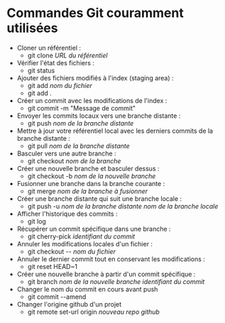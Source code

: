# Commandes Git couramment utilisées

* Cloner un référentiel :
	* git clone *URL du référentiel*
* Vérifier l'état des fichiers :
	* git status
* Ajouter des fichiers modifiés à l'index (staging area) :
	* git add *nom du fichier*
	* git add .
* Créer un commit avec les modifications de l'index :
	* git commit -m "Message de commit"
* Envoyer les commits locaux vers une branche distante :
	* git push *nom de la branche distante*
* Mettre à jour votre référentiel local avec les derniers commits de la branche distante :
	* git pull *nom de la branche distante*
* Basculer vers une autre branche :
	* git checkout *nom de la branche*
* Créer une nouvelle branche et basculer dessus :
	* git checkout -b *nom de la nouvelle branche*
* Fusionner une branche dans la branche courante :
	* git merge *nom de la branche à fusionner*
* Créer une branche distante qui suit une branche locale :
	* git push -u *nom de la branche distante* *nom de la branche locale*
* Afficher l'historique des commits :
	* git log
* Récupérer un commit spécifique dans une branche :
	* git cherry-pick *identifiant du commit*
* Annuler les modifications locales d'un fichier :
	* git checkout -- *nom du fichier*
* Annuler le dernier commit tout en conservant les modifications :
	* git reset HEAD~1
* Créer une nouvelle branche à partir d'un commit spécifique :
	* git branch *nom de la nouvelle branche* *identifiant du commit*
* Changer le nom du commit en cours avant push
  * git commit --amend
* Changer l'origine github d'un projet
  * git remote set-url origin *nouveau repo github*
